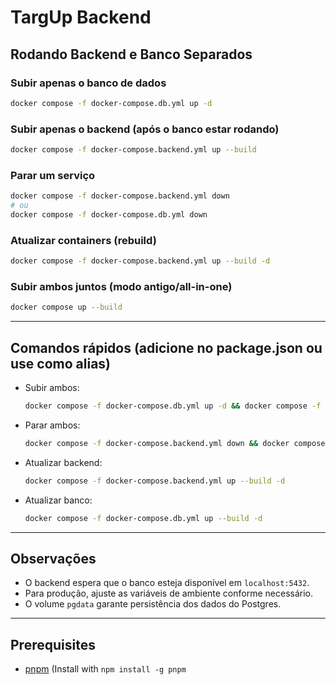 # TargUp Backend

## Rodando Backend e Banco Separados

### Subir apenas o banco de dados

```sh
docker compose -f docker-compose.db.yml up -d
```

### Subir apenas o backend (após o banco estar rodando)

```sh
docker compose -f docker-compose.backend.yml up --build
```

### Parar um serviço

```sh
docker compose -f docker-compose.backend.yml down
# ou
docker compose -f docker-compose.db.yml down
```

### Atualizar containers (rebuild)

```sh
docker compose -f docker-compose.backend.yml up --build -d
```

### Subir ambos juntos (modo antigo/all-in-one)

```sh
docker compose up --build
```

---

## Comandos rápidos (adicione no package.json ou use como alias)

- Subir ambos:
  ```sh
  docker compose -f docker-compose.db.yml up -d && docker compose -f docker-compose.backend.yml up --build -d
  ```
- Parar ambos:
  ```sh
  docker compose -f docker-compose.backend.yml down && docker compose -f docker-compose.db.yml down
  ```
- Atualizar backend:
  ```sh
  docker compose -f docker-compose.backend.yml up --build -d
  ```
- Atualizar banco:
  ```sh
  docker compose -f docker-compose.db.yml up --build -d
  ```

---

## Observações

- O backend espera que o banco esteja disponível em `localhost:5432`.
- Para produção, ajuste as variáveis de ambiente conforme necessário.
- O volume `pgdata` garante persistência dos dados do Postgres.

---

## Prerequisites

- [pnpm](https://pnpm.io/) (Install with `npm install -g pnpm`
